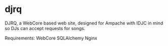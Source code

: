 # djrq
DJRQ, a WebCore based web site, designed for Ampache with IDJC in mind so DJs can accept requests for songs.

Requirements:
WebCore
SQLAlchemy
Nginx
